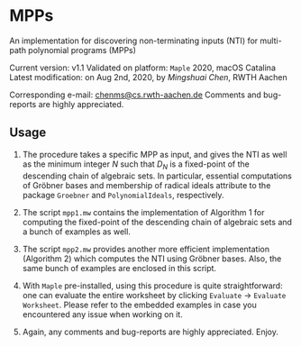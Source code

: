 # MPPs
An implementation for discovering non-terminating inputs (NTI) for multi-path polynomial programs (MPPs)

Current version: v1.1
Validated on platform: `Maple` 2020, macOS Catalina
Latest modification: on Aug 2nd, 2020, by _Mingshuai Chen_, RWTH Aachen

Corresponding e-mail: chenms@cs.rwth-aachen.de
Comments and bug-reports are highly appreciated.

## Usage

1. The procedure takes a specific MPP as input, and gives the NTI as well as the minimum integer *N* such that *D<sub>N</sub>* is a fixed-point of the descending chain of algebraic sets. In particular, essential computations of Gröbner bases and membership of radical ideals attribute to the package `Groebner` and `PolynomialIdeals`, respectively.

2. The script `mpp1.mw` contains the implementation of Algorithm 1 for computing the fixed-point of the descending chain of algebraic sets and a bunch of examples as well.

3. The script `mpp2.mw` provides another more efficient implementation (Algorithm 2) which computes the NTI using Gröbner bases. Also, the same bunch of examples are enclosed in this script.

4. With `Maple` pre-installed, using this procedure is quite straightforward: one can evaluate the entire worksheet by clicking `Evaluate` -> `Evaluate Worksheet`. Please refer to the embedded examples in case you encountered any issue when working on it.

5. Again, any comments and bug-reports are highly appreciated. Enjoy.
